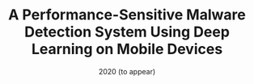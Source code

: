 ---
title: " A Performance-Sensitive Malware Detection System Using Deep Learning on Mobile Devices"
collection: The IEEE Transactions on Information Forensics and Security
date: 2020 (to appear)
---